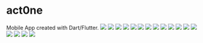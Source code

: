 # act0ne
Mobile App created with Dart/Flutter. 
![](screenshots/1.png)
![](screenshots/2.png) ![](screenshots/3.png) ![](screenshots/4.png)
![](screenshots/5.png)
![](screenshots/6.png)
![](screenshots/7.png) ![](screenshots/8.png) ![](screenshots/9.png) ![](screenshots/10.png)
![](screenshots/11.png)
![](screenshots/12.png)
![](screenshots/13.png)
![](screenshots/14.png) ![](screenshots/15.png) ![](screenshots/16.png)
![](screenshots/17.png)
